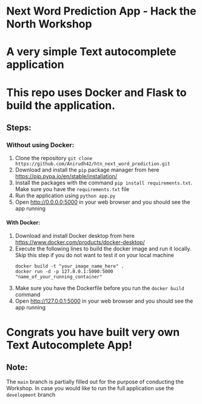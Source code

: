 # Next Word Prediction App - Hack the North Workshop

# A very simple Text autocomplete application



# This repo uses Docker and Flask to build the application.

## Steps:

### Without using Docker:
1. Clone the repository ````git clone https://github.com/Anirudh42/htn_next_word_prediction.git````
2. Download and install the ````pip```` package manager from here https://pip.pypa.io/en/stable/installation/ 
3. Install the packages with the command ````pip install requirements.txt````. Make sure you have the ````requirements.txt```` file
4. Run the application using ````python app.py````
5. Open http://0.0.0.0:5000 in your web browser and you should see the app running

#### With Docker:
1. Download and install Docker desktop from here https://www.docker.com/products/docker-desktop/
2. Execute the following lines to build the docker image and run it locally. Skip this step if you do not want to test it on your local machine
    ```
    docker build -t "your_image_name_here" .
    docker run -d -p 127.0.0.1:5000:5000 "name_of_your_running_container"
    ```
3. Make sure you have the Dockerfile before you run the ````docker build```` command
4. Open http://127.0.0.1:5000 in your web browser and you should see the app running

# Congrats you have built very own Text Autocomplete App!

## Note:
The ````main```` branch is partially filled out for the purpose of conducting the Workshop. In case you would like to run the full application use the ````development```` branch



